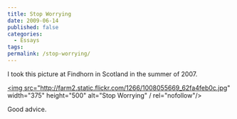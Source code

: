 ```yaml
---
title: Stop Worrying
date: 2009-06-14
published: false
categories:
  - Essays
tags:
permalink: /stop-worrying/
---
```

I took this picture at Findhorn in Scotland in the summer of 2007.

<a href="http://www.flickr.com/photos/eaglechris/1008055669/" title="Stop Worrying by Eagle Chris, on Flickr" rel="nofollow"><img src="http://farm2.static.flickr.com/1266/1008055669_62fa4feb0c.jpg" width="375" height="500" alt="Stop Worrying" / rel="nofollow"/></a>

Good advice.
